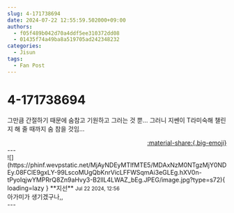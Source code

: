```yaml
---
slug: 4-171738694
date: 2024-07-22 12:55:59.502000+09:00
authors:
  - f05f489b042d70a4ddf5ee310372dd08
  - 01435f74a49ba8a519705ad242348232
categories:
  - Jisun
tags:
  - Fan Post
---
```


# 4-171738694

<div class="post-container" markdown="1">
<div class="content-container md-sidebar__scrollwrap" markdown="1">

그만큼 간절하기 때문에 숨참고 기원하고 그러는 것 뿐... 그러니 지쎈이 T라미숙해 챌린지 해 줄 때까지 숨 참을 것임...

</div>
</div>

<div style="text-align: right;" markdown="1">
<a href="https://weverse.io/fromis9/fanpost/4-171738694" style="text-align: right;">:material-share:{.big-emoji}</a>
</div>
---

<div class="comments-container md-sidebar__scrollwrap" markdown="1">
<div class="comment" markdown="1">
<div class='id-container' markdown="1">
![](https://phinf.wevpstatic.net/MjAyNDEyMTlfMTE5/MDAxNzM0NTgzMjY0NDEy.08FClE9gxLY-99LscoMUgQbKnrVicLFFWSqmAi3eGLEg.hXV0n-tPyoIqjwYMPRrQ8Zn9aHvy3-B2llL4LWAZ_bEg.JPEG/image.jpg?type=s72){ loading=lazy }
**<span class="artist">지선</span>** <small>Jul 22 2024, 12:56</small><br>
</div>
<div class='comment-body' markdown="1">
아가미가 생기겠구나,,
</div>
</div>
</div>
---
